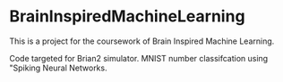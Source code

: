 # BrainInspiredMachineLearning

This is a project for the coursework of Brain Inspired Machine Learning.

Code targeted for Brian2 simulator. MNIST number classifcation using "Spiking Neural Networks.
